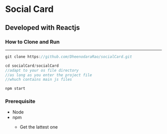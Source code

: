<h1>Social Card</h1>
<h2>Developed with Reactjs</h2>
<h3>How to Clone and Run</h3>
<hr>

```js
git clone https://github.com/DheenodaraRao/socialCard.git

cd socialCard/socialCard
//adapt to your os file directory
//as long as you enter the project file 
//whuch contains main js files

npm start
```

<h3>Prerequisite</h3>
<ul>
<li>Node</li>
<li>npm</li>
    <ul>
        <li>Get the lattest one</li>
    </ul>
</ul>